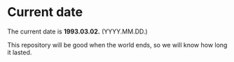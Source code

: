 # Current date

The current date is **1993.03.02.** (YYYY.MM.DD.)

This repository will be good when the world ends, so we will know how long it lasted.